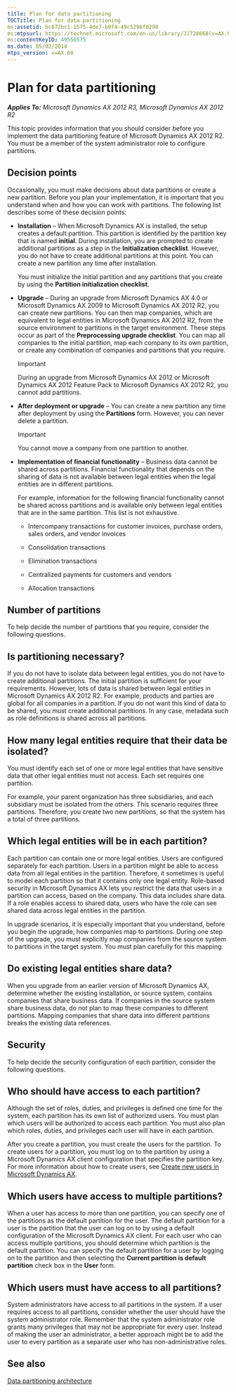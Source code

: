 ```yaml
---
title: Plan for data partitioning
TOCTitle: Plan for data partitioning
ms:assetid: bc872bc1-1575-4de7-b9f4-49c5296f0298
ms:mtpsurl: https://technet.microsoft.com/en-us/library/JJ728668(v=AX.60)
ms:contentKeyID: 49556575
ms.date: 05/02/2014
mtps_version: v=AX.60
---
```


# Plan for data partitioning 


_**Applies To:** Microsoft Dynamics AX 2012 R3, Microsoft Dynamics AX 2012 R2_

This topic provides information that you should consider before you implement the data partitioning feature of Microsoft Dynamics AX 2012 R2. You must be a member of the system administrator role to configure partitions.

## Decision points

Occasionally, you must make decisions about data partitions or create a new partition. Before you plan your implementation, it is important that you understand when and how you can work with partitions. The following list describes some of these decision points:

  - **Installation** – When Microsoft Dynamics AX is installed, the setup creates a default partition. This partition is identified by the partition key that is named **initial**. During installation, you are prompted to create additional partitions as a step in the **Initialization checklist**. However, you do not have to create additional partitions at this point. You can create a new partition any time after installation.
    
    You must initialize the initial partition and any partitions that you create by using the **Partition initialization checklist**.

  - **Upgrade** – During an upgrade from Microsoft Dynamics AX 4.0 or Microsoft Dynamics AX 2009 to Microsoft Dynamics AX 2012 R2, you can create new partitions. You can then map companies, which are equivalent to legal entities in Microsoft Dynamics AX 2012 R2, from the source environment to partitions in the target environment. These steps occur as part of the **Preprocessing upgrade checklist**. You can map all companies to the initial partition, map each company to its own partition, or create any combination of companies and partitions that you require.
    

    > [!IMPORTANT]
    > <P>During an upgrade from Microsoft Dynamics AX 2012 or Microsoft Dynamics AX 2012 Feature Pack to Microsoft Dynamics AX 2012 R2, you cannot add partitions.</P>



  - **After deployment or upgrade** – You can create a new partition any time after deployment by using the **Partitions** form. However, you can never delete a partition.
    

    > [!IMPORTANT]
    > <P>You cannot move a company from one partition to another.</P>



  - **Implementation of financial functionality** – Business data cannot be shared across partitions. Financial functionality that depends on the sharing of data is not available between legal entities when the legal entities are in different partitions.
    
    For example, information for the following financial functionality cannot be shared across partitions and is available only between legal entities that are in the same partition. This list is not exhaustive.
    
      - Intercompany transactions for customer invoices, purchase orders, sales orders, and vendor invoices
    
      - Consolidation transactions
    
      - Elimination transactions
    
      - Centralized payments for customers and vendors
    
      - Allocation transactions

## Number of partitions

To help decide the number of partitions that you require, consider the following questions.

## Is partitioning necessary?

If you do not have to isolate data between legal entities, you do not have to create additional partitions. The initial partition is sufficient for your requirements. However, lots of data is shared between legal entities in Microsoft Dynamics AX 2012 R2. For example, products and parties are global for all companies in a partition. If you do not want this kind of data to be shared, you must create additional partitions. In any case, metadata such as role definitions is shared across all partitions.

## How many legal entities require that their data be isolated?

You must identify each set of one or more legal entities that have sensitive data that other legal entities must not access. Each set requires one partition.

For example, your parent organization has three subsidiaries, and each subsidiary must be isolated from the others. This scenario requires three partitions. Therefore, you create two new partitions, so that the system has a total of three partitions.

## Which legal entities will be in each partition?

Each partition can contain one or more legal entities. Users are configured separately for each partition. Users in a partition might be able to access data from all legal entities in the partition. Therefore, it sometimes is useful to model each partition so that it contains only one legal entity. Role-based security in Microsoft Dynamics AX lets you restrict the data that users in a partition can access, based on the company. This data includes share data. If a role enables access to shared data, users who have the role can see shared data across legal entities in the partition.

In upgrade scenarios, it is especially important that you understand, before you begin the upgrade, how companies map to partitions. During one step of the upgrade, you must explicitly map companies from the source system to partitions in the target system. You must plan carefully for this mapping.

## Do existing legal entities share data?

When you upgrade from an earlier version of Microsoft Dynamics AX, determine whether the existing installation, or source system, contains companies that share business data. If companies in the source system share business data, do not plan to map these companies to different partitions. Mapping companies that share data into different partitions breaks the existing data references.

## Security

To help decide the security configuration of each partition, consider the following questions.

## Who should have access to each partition?

Although the set of roles, duties, and privileges is defined one time for the system, each partition has its own list of authorized users. You must plan which users will be authorized to access each partition. You must also plan which roles, duties, and privileges each user will have in each partition.

After you create a partition, you must create the users for the partition. To create users for a partition, you must log on to the partition by using a Microsoft Dynamics AX client configuration that specifies the partition key. For more information about how to create users, see [Create new users in Microsoft Dynamics AX](create-new-users-in-microsoft-dynamics-ax.md).

## Which users have access to multiple partitions?

When a user has access to more than one partition, you can specify one of the partitions as the default partition for the user. The default partition for a user is the partition that the user can log on to by using a default configuration of the Microsoft Dynamics AX client. For each user who can access multiple partitions, you should determine which partition is the default partition. You can specify the default partition for a user by logging on to the partition and then selecting the **Current partition is default partition** check box in the **User** form.

## Which users must have access to all partitions?

System administrators have access to all partitions in the system. If a user requires access to all partitions, consider whether the user should have the system administrator role. Remember that the system administrator role grants many privileges that may not be appropriate for every user. Instead of making the user an administrator, a better approach might be to add the user to every partition as a separate user who has non-administrative roles.

## See also

[Data partitioning architecture](data-partitioning-architecture.md)

  


